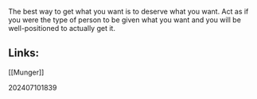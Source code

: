 The best way to get what you want is to deserve what you want. 
Act as if you were the type of person to be given what you want and you will be well-positioned to actually get it.


## Links: 

[[Munger]]

202407101839
